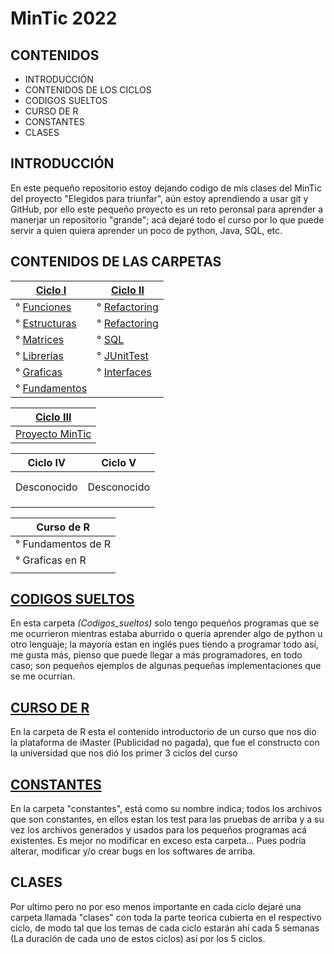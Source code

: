 # MinTic 2022

## CONTENIDOS

* INTRODUCCIÓN
* CONTENIDOS DE LOS CICLOS
* CODIGOS SUELTOS
* CURSO DE R
* CONSTANTES
* CLASES

## INTRODUCCIÓN

En este pequeño repositorio estoy dejando codigo de mis clases del MinTic del proyecto "Elegidos para triunfar",
aún estoy aprendiendo a usar git y GitHub, por ello este pequeño proyecto es un reto peronsal para aprender a manerjar
un repositorio "grande"; acá dejaré todo el curso por lo que puede servir a quien quiera aprender un poco de python,
Java, SQL, etc.

## CONTENIDOS DE LAS CARPETAS


| [Ciclo I](Ciclo_I)                             | [Ciclo II](Ciclo_II)                         | 
| -----------------------------------------------|----------------------------------------------| 
| ° [Funciones](Ciclo_I/reto_1_funciones.py)     | ° [Refactoring](Ciclo_II/reto_I_refactoring) | 
| ° [Estructuras](Ciclo_I/reto_2_diccionarios.py)| ° [Refactoring](Ciclo_II/reto_II_refactoring)| 
| ° [Matrices](Ciclo_I/reto_3_matrices.py)       | ° [SQL](Ciclo_II/reto_III_SQL)               | 
| ° [Librerías](Ciclo_I/reto_4_librerias.py)     | ° [JUnitTest](Ciclo_II/reto_IV_JUnitTest)    | 
| ° [Graficas](Ciclo_I/reto_5_graficas.py)       | ° [Interfaces](Ciclo_II/reto_V_Interfaces)   | 
| ° [Fundamentos](Ciclo_I/reto_0.py)             |

| [Ciclo III](Ciclo_III)              |
|-------------------------------------|
|[Proyecto MinTic](Ciclo_III/proyecto)|

| Ciclo IV        | Ciclo V         |
|-----------------|-----------------|
|                 |                 |
|                 |                 |
|   Desconocido   |   Desconocido   |
|                 |                 |
|                 |                 |
|                 |                 |

| Curso de R       |
|------------------|
|° Fundamentos de R|
|° Graficas en R   |
|                  |

## [CODIGOS SUELTOS](Codigos_sueltos)

En esta carpeta _(Codigos_sueltos)_ solo tengo pequeños programas que se me ocurrieron mientras estaba
aburrido o quería aprender algo de python u otro lenguaje; la mayoría estan en inglés pues tiendo a programar todo así,
me gusta más, pienso que puede llegar a más programadores, en todo caso; son pequeños ejemplos de algunas pequeñas
implementaciones que se me ocurrían.

## [CURSO DE R](R)

En la carpeta de R esta el contenido introductorio de un curso que nos dio la plataforma de iMaster (Publicidad no pagada),
que fue el constructo con la universidad que nos dió los primer 3 ciclos del curso

## [CONSTANTES](Constantes)

En la carpeta "constantes", está como su nombre indica; todos los archivos que son constantes, en ellos estan los test
para las pruebas de arriba y a su vez los archivos generados y usados para los pequeños programas acá existentes. Es
mejor no modificar en exceso esta carpeta... Pues podría alterar, modificar y/o crear bugs en los softwares de arriba.

## CLASES

Por ultimo pero no por eso menos importante en cada ciclo dejaré una carpeta llamada "clases" con toda la parte teorica
cubierta en el respectivo ciclo, de modo tal que los temas de cada ciclo estarán ahí cada 5 semanas (La duración de
cada uno de estos ciclos) así por los 5 ciclos.
